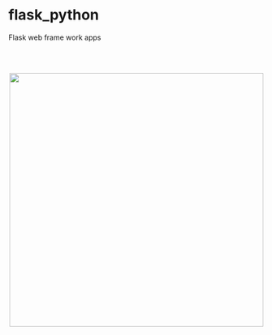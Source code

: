 # flask_python
Flask web frame work apps

<br>
<br>
<p align='center'><img src='https://www.seekpng.com/png/detail/875-8753366_flask-framework-logo-svg.png' height='500' width='500'></p>
